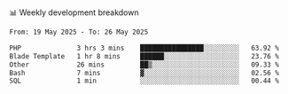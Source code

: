 📊 Weekly development breakdown
<!--START_SECTION:waka-->

```txt
From: 19 May 2025 - To: 26 May 2025

PHP              3 hrs 3 mins    ████████████████░░░░░░░░░   63.92 %
Blade Template   1 hr 8 mins     ██████░░░░░░░░░░░░░░░░░░░   23.76 %
Other            26 mins         ██▒░░░░░░░░░░░░░░░░░░░░░░   09.33 %
Bash             7 mins          ▓░░░░░░░░░░░░░░░░░░░░░░░░   02.56 %
SQL              1 min           ░░░░░░░░░░░░░░░░░░░░░░░░░   00.44 %
```

<!--END_SECTION:waka-->
